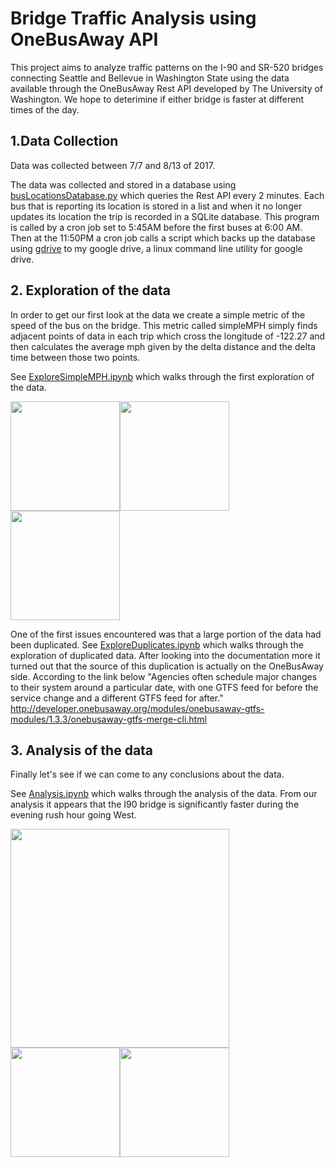 # Bridge Traffic Analysis using OneBusAway API

This project aims to analyze traffic patterns on the I-90 and SR-520 bridges connecting Seattle and Bellevue in Washington State using the data available through the OneBusAway Rest API developed by The University of Washington. We hope to deterimine if either bridge is faster at different times of the day.

## 1.Data Collection

Data was collected between 7/7 and 8/13 of 2017.

The data was collected and stored in a database using [busLocationsDatabase.py](https://github.com/JonathanERuhnke/BridgeTrafficAnalysis-OneBusAway/blob/master/busLocationsDatabase.py) which queries the Rest API every 2 minutes. Each bus that is reporting its location is stored in a list and when it no longer updates its location the trip is recorded in a SQLite database. This program is called by a cron job set to 5:45AM before the first buses at 6:00 AM. Then at the 11:50PM a cron job calls a script which backs up the database using [gdrive](https://github.com/prasmussen/gdrive) to my google drive, a linux command line utility for google drive.

## 2. Exploration of the data

In order to get our first look at the data we create a simple metric of the speed of the bus on the bridge. This metric called simpleMPH simply finds adjacent points of data in each trip which cross the longitude of -122.27 and then calculates the average mph given by the delta distance and the delta time between those two points.

See [ExploreSimpleMPH.ipynb](https://github.com/JonathanERuhnke/BridgeTrafficAnalysis-OneBusAway/blob/master/ExploreSimpleMPH.ipynb) which walks through the first exploration of the data.

<img src="https://github.com/JonathanERuhnke/BridgeTrafficAnalysis-OneBusAway/blob/master/images/fig4_2.png" height="175"><img src="https://github.com/JonathanERuhnke/BridgeTrafficAnalysis-OneBusAway/blob/master/images/fig5_3.png" height="175"><img src="https://github.com/JonathanERuhnke/BridgeTrafficAnalysis-OneBusAway/blob/master/images/fig6_4.png" height="175">

One of the first issues encountered was that a large portion of the data had been duplicated. See 
[ExploreDuplicates.ipynb](https://github.com/JonathanERuhnke/BridgeTrafficAnalysis-OneBusAway/blob/master/ExploreDuplicates.ipynb) which walks through the exploration of duplicated data. After looking into the documentation more it turned out that the source of this duplication is actually on the OneBusAway side. According to the link below "Agencies often schedule major changes to their system around a particular date, with one GTFS feed for before the service change and a different GTFS feed for after." http://developer.onebusaway.org/modules/onebusaway-gtfs-modules/1.3.3/onebusaway-gtfs-merge-cli.html

## 3. Analysis of the data

Finally let's see if we can come to any conclusions about the data.

See [Analysis.ipynb](https://github.com/JonathanERuhnke/BridgeTrafficAnalysis-OneBusAway/blob/master/Analysis.ipynb) which walks through the analysis of the data. From our analysis it appears that the I90 bridge is significantly faster during the evening rush hour going West.

<img src="https://github.com/JonathanERuhnke/BridgeTrafficAnalysis-OneBusAway/blob/master/images/analyze_fig1.png" height="350">
<img src="https://github.com/JonathanERuhnke/BridgeTrafficAnalysis-OneBusAway/blob/master/images/analyze_fig2.png" height="175"><img src="https://github.com/JonathanERuhnke/BridgeTrafficAnalysis-OneBusAway/blob/master/images/analyze_fig3.png" height="175">

